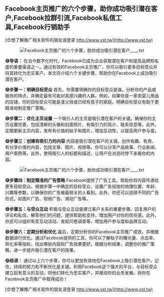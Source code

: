 ## **Facebook主页推广的六个步骤，助你成功吸引潜在客户,Facebook拉群引流,Facebook私信工具,Facebook行销助手**

[😍想了解推广相关软件的朋友请登录 http://www.vst.tw](http://www.vst.tw)

 <center><img src="https://vst.tw/MP4/tuiguang/png/0.png" alt="Facebook主页推广的六个步骤，助你成功吸引潜在客户____.txt"></center>

**😄导语：**
在当今数字化时代，Facebook已成为企业获取潜在客户和提高品牌知名度的重要渠道之一。通过有效的Facebook主页推广，你可以吸引更多目标受众并将其转化为忠实客户。本文将介绍六个关键步骤，帮助你在Facebook上成功吸引潜在客户。

**😄步骤一：明确目标受众**
首先，你需要明确你的目标受众是谁。分析你的产品或服务的特点，并确定最有可能对其感兴趣的人群。例如，如果你是一家卖婴儿用品的店铺，你的目标受众可能是准父母或已经有孩子的家庭。明确目标受众有助于更精准地制定推广策略。

**😄步骤二：优化主页设置**
一个吸引人的主页是吸引潜在客户的关键。确保你的主页设置完善，包括清晰的头像和封面照片、有吸引力的简介、联系信息等。此外，定期更新主页内容，发布有价值的帖子和图片，增加互动性，以提高用户参与度。

**😄步骤三：创建有吸引力的内容**
内容是吸引潜在客户的关键。创作有趣、有用、有分享价值的内容，包括文章、图片、视频等。你可以分享产品故事、行业新闻、用户案例等。此外，使用吸引人的标题和描述，让用户在浏览时停下来看你的内容。

 <center><img src="https://vst.tw/MP4/tuiguang/png/8.png" alt="Facebook主页推广的六个步骤，助你成功吸引潜在客户____.txt"></center>

**😄步骤四：制定精准的广告策略**
Facebook提供了广告工具，帮助你将内容传递给更多目标受众。根据步骤一中确定的目标受众，设置广告投放的地理位置、年龄、兴趣等参数，以确保你的广告被最相关的人看到。此外，你还可以选择不同的广告形式，如图片广告、视频广告、滑动广告等。

**😄步骤五：与受众互动**
积极与受众互动是建立客户关系的重要步骤。回复用户的评论和私信，解答他们的问题，提供帮助和支持，增加用户对你的信任感。此外，你还可以组织有奖互动活动、发起问卷调查等，增加用户参与度和品牌互动。

**😄步骤六：定期分析和优化**
最后，定期分析你的Facebook主页推广成效，并根据数据进行优化。通过Facebook提供的工具，你可以了解帖子的曝光量、点击率、转化率等指标，找出哪些内容和广告效果更好。根据分析结果，调整你的推广策略，进一步提升吸引潜在客户的效果。

**😄结语：**
通过以上六个步骤，你可以更加有效地在Facebook上吸引潜在客户。记住，持续的努力和不断优化是关键。利用Facebook这个强大的平台，与目标受众建立起有意义的互动，将他们转化为忠实客户，并推动你的业务发展。祝你在Facebook主页推广中取得成功！

[😍想了解推广相关软件的朋友请登录 http://www.vst.tw](http://www.vst.tw)



